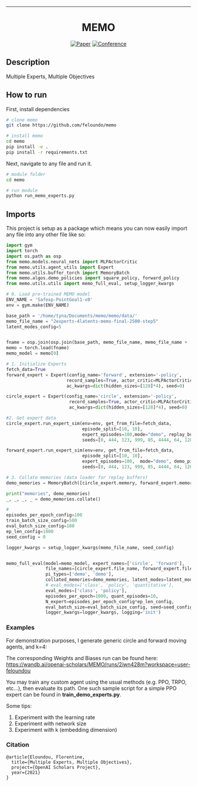---

<div align="center">    
 
# MEMO

[![Paper](http://img.shields.io/badge/paper-arxiv.1001.2234-B31B1B.svg)](https://www.nature.com/articles/nature14539)
[![Conference](http://img.shields.io/badge/NeurIPS-2021-4b44ce.svg)](https://papers.nips.cc/book/advances-in-neural-information-processing-systems-31-2018)

<!--
ARXIV   
[![Paper](http://img.shields.io/badge/arxiv-math.co:1480.1111-B31B1B.svg)](https://www.nature.com/articles/nature14539)
-->



<!--  
Conference   
-->   
</div>
 
## Description   
Multiple Experts, Multiple Objectives

## How to run   
First, install dependencies   
```bash
# clone memo   
git clone https://github.com/feloundo/memo

# install memo   
cd memo
pip install -e .   
pip install -r requirements.txt
 ```   
 Next, navigate to any file and run it.   
 ```bash
# module folder
cd memo

# run module
python run_memo_experts.py   
```

## Imports
This project is setup as a package which means you can now easily import any file into any other file like so:

```python
import gym
import torch
import os.path as osp
from memo.models.neural_nets import MLPActorCritic
from memo.utils.agent_utils import Expert
from memo.utils.buffer_torch import MemoryBatch
from memo.algos.demo_policies import square_policy, forward_policy
from memo.utils.utils import memo_full_eval, setup_logger_kwargs

# 0. Load pre-trained MEMO model
ENV_NAME = 'Safexp-PointGoal1-v0'
env = gym.make(ENV_NAME)

base_path = '/home/tyna/Documents/memo/memo/data/'
memo_file_name = "2experts-4latents-memo-final-2500-step5"
latent_modes_config=5


fname = osp.join(osp.join(base_path, memo_file_name, memo_file_name + '_s0/'), 'pyt_save', 'model' + '.pt')
memo = torch.load(fname)
memo_model = memo[0]

# 1. Initialize Experts
fetch_data=True
forward_expert = Expert(config_name='forward', extension='-policy',
                       record_samples=True, actor_critic=MLPActorCritic,
                       ac_kwargs=dict(hidden_sizes=[128]*4), seed=0)

circle_expert = Expert(config_name='circle', extension='-policy',
                        record_samples=True, actor_critic=MLPActorCritic,
                        ac_kwargs=dict(hidden_sizes=[128]*4), seed=0)

#2. Get expert data
circle_expert.run_expert_sim(env=env, get_from_file=fetch_data,
                             episode_split=[10, 10],
                             expert_episodes=100,mode="demo", replay_buffer_size=10000,
                             seeds=[0, 444, 123, 999, 85, 4444, 64, 128, 808, 838])

forward_expert.run_expert_sim(env=env, get_from_file=fetch_data,
                             episode_split=[10, 10],
                             expert_episodes=100,  mode="demo", demo_pi=forward_policy,
                             seeds=[0, 444, 123, 999, 85, 4444, 64, 128, 808, 838])

# 3. Collate memories (data loader for replay buffers)
demo_memories = MemoryBatch([circle_expert.memory, forward_expert.memory], step=5)

print("memories", demo_memories)
_, _, _, _ = demo_memories.collate()

#
episodes_per_epoch_config=100
train_batch_size_config=500
eval_batch_size_config=100
ep_len_config=1000
seed_config = 0

logger_kwargs = setup_logger_kwargs(memo_file_name, seed_config)


memo_full_eval(model=memo_model, expert_names=['circle', 'forward'],
               file_names=[circle_expert.file_name, forward_expert.file_name],
               pi_types=['demo', 'demo'],
               collated_memories=demo_memories, latent_modes=latent_modes_config,
               # eval_modes=['class', 'policy', 'quantitative'],
               eval_modes=['class', 'policy'],
               episodes_per_epoch=1000, quant_episodes=10,
               N_expert=episodes_per_epoch_config*ep_len_config,
               eval_batch_size=eval_batch_size_config, seed=seed_config,
               logger_kwargs=logger_kwargs, logging='init')

```

### Examples
For demonstration purposes, I generate generic circle and forward moving agents, and k=4:

The corresponding Weights and Biases run can be found here: https://wandb.ai/openai-scholars/MEMO/runs/2iwn428m?workspace=user-feloundou

You may train any custom agent using the usual methods (e.g. PPO, TRPO, etc...), then evaluate its path. One such sample script for a simple PPO expert can be found in **train_demo_experts.py**.

Some tips:
1. Experiment with the learning rate
2. Experiment with network size
3. Experiment with k (embedding dimension)

### Citation   
```
@article{Eloundou, Florentine,
  title={Multiple Experts, Multiple Objectives},
  project={OpenAI Scholars Project},
  year={2021}
}
```   
